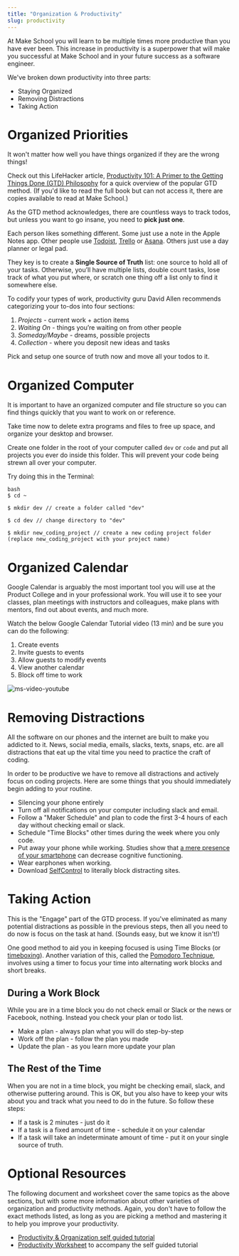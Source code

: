 ```yaml
---
title: "Organization & Productivity"
slug: productivity
---
```


At Make School you will learn to be multiple times more productive than you have ever been. This increase in productivity is a superpower that will make you successful at Make School and in your future success as a software engineer.

We've broken down productivity into three parts:

* Staying Organized
* Removing Distractions
* Taking Action

# Organized Priorities

It won't matter how well you have things organized if they are the wrong things!

Check out this LifeHacker article, [Productivity 101: A Primer to the Getting Things Done (GTD) Philosophy](https://lifehacker.com/productivity-101-a-primer-to-the-getting-things-done-1551880955) for a quick overview of the popular GTD method. (If you'd like to read the full book but can not access it, there are copies available to read at Make School.)

As the GTD method acknowledges, there are countless ways to track todos, but unless you want to go insane, you need to **pick just one**.

Each person likes something different. Some just use a note in the Apple Notes app. Other people use [Todoist](https://en.todoist.com/), [Trello](http://trello.com) or [Asana](http://asana.com). Others just use a day planner or legal pad.

They key is to create a **Single Source of Truth** list: one source to hold all of your tasks. Otherwise, you’ll have multiple lists, double count tasks, lose track of what you put where, or scratch one thing off a list only to find it somewhere else.

To codify your types of work, productivity guru David Allen recommends categorizing your to-dos into four sections:

1. *Projects* - current work + action items
2. *Waiting On* - things you’re waiting on from other people
3. *Someday/Maybe* - dreams, possible projects
4. *Collection* - where you deposit new ideas and tasks

Pick and setup one source of truth now and move all your todos to it.

# Organized Computer

It is important to have an organized computer and file structure so you can find things quickly that you want to work on or reference.

Take time now to delete extra programs and files to free up space, and organize your desktop and browser.

Create one folder in the root of your computer called `dev`  or `code` and put all projects you ever do inside this folder. This will prevent your code being strewn all over your computer.

Try doing this in the Terminal:

```
bash
$ cd ~

$ mkdir dev // create a folder called "dev"

$ cd dev // change directory to "dev"

$ mkdir new_coding_project // create a new coding project folder (replace new_coding_project with your project name)
```

# Organized Calendar

Google Calendar is arguably the most important tool you will use at the Product College and in your professional work. You will use it to see your classes, plan meetings with instructors and colleagues, make plans with mentors, find out about events, and much more.

Watch the below Google Calendar Tutorial video (13 min) and be sure you can do the following:

  1. Create events
  2. Invite guests to events
  3. Allow guests to modify events
  4. View another calendar
  5. Block off time to work

![ms-video-youtube](https://www.youtube.com/watch?v=TsgBNi8YEs0)

# Removing Distractions

All the software on our phones and the internet are built to make you addicted to it. News, social media, emails, slacks, texts, snaps, etc. are all distractions that eat up the vital time you need to practice the craft of coding.

In order to be productive we have to remove all distractions and actively focus on coding projects. Here are some things that you should immediately begin adding to your routine.

* Silencing your phone entirely
* Turn off all notifications on your computer including slack and email.
* Follow a "Maker Schedule" and plan to code the first 3-4 hours of each day without checking email or slack.
* Schedule "Time Blocks" other times during the week where you only code.
* Put away your phone while working. Studies show that [a mere presence of your smartphone](https://news.utexas.edu/2017/06/26/the-mere-presence-of-your-smartphone-reduces-brain-power) can decrease cognitive functioning.
* Wear earphones when working.
* Download [SelfControl](https://selfcontrolapp.com/) to literally block distracting sites.

# Taking Action

This is the "Engage" part of the GTD process. If you've eliminated as many potential distractions as possible in the previous steps, then all you need to do now is focus on the task at hand. (Sounds easy, but we know it isn't!)

One good method to aid you in keeping focused is using Time Blocks (or [timeboxing](https://en.wikipedia.org/wiki/Timeboxing)). Another variation of this, called the [Pomodoro Technique](https://en.wikipedia.org/wiki/Pomodoro_Technique), involves using a timer to focus your time into alternating work blocks and short breaks.

## During a Work Block

While you are in a time block you do not check email or Slack or the news or Facebook, nothing. Instead you check your plan or todo list.

* Make a plan - always plan what you will do step-by-step
* Work off the plan - follow the plan you made
* Update the plan - as you learn more update your plan

## The Rest of the Time

When you are not in a time block, you might be checking email, slack, and otherwise puttering around. This is OK, but you also have to keep your wits about you and track what you need to do in the future. So follow these steps:

* If a task is 2 minutes - just do it
* If a task is a fixed amount of time - schedule it on your calendar
* If a task will take an indeterminate amount of time - put it on your single source of truth.

# Optional Resources

The following document and worksheet cover the same topics as the above sections, but with some more information about other varieties of organization and productivity methods. Again, you don't have to follow the exact methods listed, as long as you are picking a method and mastering it to help you improve your productivity.

* [Productivity & Organization self guided tutorial](https://drive.google.com/file/d/1eh9LIZdCK-EwNLtCxrp4jZLaSoIrjqbl/view?usp=sharing)
*  [Productivity Worksheet](https://drive.google.com/file/d/1dOoL6-4p_5jmMY2eMBjgNqJxwFdVpmR3/view?usp=sharing) to accompany the self guided tutorial
